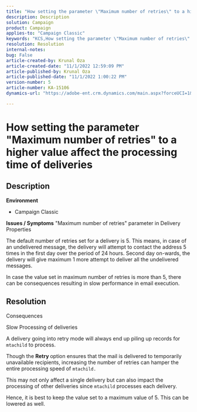 ```yaml
---
title: "How setting the parameter \"Maximum number of retries\" to a higher value affect the processing time of deliveries"
description: Description
solution: Campaign
product: Campaign
applies-to: "Campaign Classic"
keywords: "KCS,How setting the parameter \"Maximum number of retries\" to a higher value affect the processing time of deliveries"
resolution: Resolution
internal-notes: 
bug: False
article-created-by: Krunal Oza
article-created-date: "11/1/2022 12:59:09 PM"
article-published-by: Krunal Oza
article-published-date: "11/1/2022 1:00:22 PM"
version-number: 5
article-number: KA-15106
dynamics-url: "https://adobe-ent.crm.dynamics.com/main.aspx?forceUCI=1&pagetype=entityrecord&etn=knowledgearticle&id=493901f5-e459-ed11-9561-6045bd0067ea"

---
```

# How setting the parameter "Maximum number of retries" to a higher value affect the processing time of deliveries

## Description

<b>Environment</b>
- Campaign Classic



<b>Issues / Symptoms</b>
"Maximum number of retries" parameter in Delivery Properties

The default number of retries set for a delivery is 5. This means, in case of an undelivered message, the delivery will attempt to contact the address 5 times in the first day over the period of 24 hours. Second day on-wards, the delivery will give maximum 1 more attempt to deliver all the undelivered messages.

In case the value set in maximum number of retries is more than 5, there can be consequences resulting in slow performance in email execution.


## Resolution


Consequences

Slow Processing of deliveries

A delivery going into retry mode will always end up piling up records for `mtachild` to process.

Though the <b>Retry </b>option ensures that the mail is delivered to temporarily unavailable recipients, increasing the number of retries can hamper the entire processing speed of `mtachild.`

This may not only affect a single delivery but can also impact the processing of other deliveries since `mtachild` processes each delivery.



Hence, it is best to keep the value set to a maximum value of 5. This can be lowered as well.
